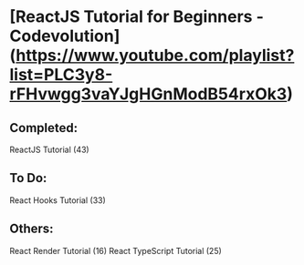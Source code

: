 # [ReactJS Tutorial for Beginners - Codevolution] (https://www.youtube.com/playlist?list=PLC3y8-rFHvwgg3vaYJgHGnModB54rxOk3)
## Completed:
ReactJS Tutorial (43)

## To Do:
React Hooks Tutorial (33)

## Others:
React Render Tutorial (16)
React TypeScript Tutorial (25)